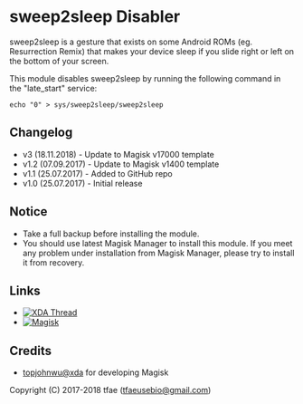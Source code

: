 sweep2sleep Disabler
==========

sweep2sleep is a gesture that exists on some Android ROMs (eg. Resurrection Remix) that makes your device sleep if you slide right or left on the bottom of your screen.

This module disables sweep2sleep by running the following command in the "late_start" service:

`echo "0" > sys/sweep2sleep/sweep2sleep`


## Changelog
* v3   (18.11.2018) - Update to Magisk v17000 template
* v1.2 (07.09.2017) - Update to Magisk v1400 template
* v1.1 (25.07.2017) - Added to GitHub repo
* v1.0 (25.07.2017) - Initial release


## Notice
* Take a full backup before installing the module.
* You should use latest Magisk Manager to install this module. If you meet any problem under installation from Magisk Manager, please try to install it from recovery.


## Links
* [![XDA Thread](https://img.shields.io/badge/XDA-Thread-orange.svg)](https://forum.xda-developers.com/apps/magisk/magisk-sweep2sleep-disabler-t3681631)
* [![Magisk](https://img.shields.io/badge/Magisk-v17%2B-brightgreen.svg)](https://forum.xda-developers.com/apps/magisk/official-magisk-v7-universal-systemless-t3473445)


## Credits
* <a href="https://forum.xda-developers.com/member.php?u=4470081">topjohnwu@xda</a> for developing Magisk


Copyright (C) 2017-2018 tfae (tfaeusebio@gmail.com)
